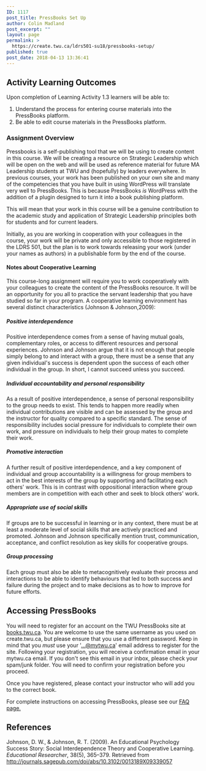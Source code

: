 ```yaml
---
ID: 1117
post_title: PressBooks Set Up
author: Colin Madland
post_excerpt: ""
layout: page
permalink: >
  https://create.twu.ca/ldrs501-su18/pressbooks-setup/
published: true
post_date: 2018-04-13 13:36:41
---
```

## Activity Learning Outcomes

Upon completion of Learning Activity 1.3 learners will be able to:

1.  Understand the process for entering course materials into the PressBooks platform.
2.  Be able to edit course materials in the PressBooks platform.

### Assignment Overview

Pressbooks is a self-publishing tool that we will be using to create content in this course. We will be creating a resource on Strategic Leadership which will be open on the web and will be used as reference material for future MA Leadership students at TWU and (hopefully) by leaders everywhere. In previous courses, your work has been published on your own site and many of the competencies that you have built in using WordPress will translate very well to PressBooks. This is because PressBooks _is_ WordPress with the addition of a plugin designed to turn it into a book publishing platform.

This will mean that your work in this course will be a genuine contribution to the academic study and application of Strategic Leadership principles both for students and for current leaders.

Initially, as you are working in cooperation with your colleagues in the course, your work will be private and only accessible to those registered in the LDRS 501, but the plan is to work towards releasing your work (under your names as authors) in a publishable form by the end of the course.

#### Notes about Cooperative Learning

This course-long assignment will require you to work cooperatively with your colleagues to create the content of the PressBooks resource. It will be an opportunity for you all to practice the servant leadership that you have studied so far in your program. A cooperative learning environment has several distinct characteristics (Johnson & Johnson,2009):

##### Positive interdependence
Positive interdependence comes from a sense of having mutual goals, complementary roles, or access to different resources and personal experiences. Johnson and Johnson argue that it is not enough that people simply belong to and interact with a group, there must be a sense that any given individual's success is dependent upon the success of each other individual in the group. In short, I cannot succeed unless you succeed.

##### Individual accountability and personal responsibility
As a result of positive interdependence, a sense of personal responsibility to the group needs to exist. This tends to happen more readily when individual contributions are visible and can be assessed by the group and the instructor for quality compared to a specific standard. The sense of responsibility includes social pressure for individuals to complete their own work, and pressure on individuals to help their group mates to complete their work.

##### Promotive interaction
A further result of positive interdependence, and a key component of individual and group accountability is a willingness for group members to act in the best interests of the group by supporting and facilitating each others' work. This is in contrast with oppositional interaction where group members are in competition with each other and seek to block others' work.

##### Appropriate use of social skills
If groups are to be successful in learning or in any context, there must be at least a moderate level of social skills that are actively practiced and promoted. Johnson and Johnson specifically mention trust, communication, acceptance, and conflict resolution as key skills for cooperative groups.

##### Group processing
Each group must also be able to metacognitively evaluate their process and interactions to be able to identify behaviours that led to both success and failure during the project and to make decisions as to how to improve for future efforts.


## Accessing PressBooks
You will need to register for an account on the TWU PressBooks site at [books.twu.ca](https://books.twu.ca). You are welcome to use the same username as you used on create.twu.ca, but please ensure that you use a different password. Keep in mind that you _must_ use your '...@mytwu.ca' email address to register for the site. Following your registration, you will receive a confirmation email in your mytwu.ca email. If you don't see this email in your inbox, please check your spam/junk folder. You will need to confirm your registration before you proceed.

Once you have registered, please contact your instructor who will add you to the correct book.

For complete instructions on accessing PressBooks, please see our [FAQ page.](https://twonline.gitbook.io/pressbooks-resources/)

## References
Johnson, D. W., & Johnson, R. T. (2009). An Educational Psychology Success Story: Social Interdependence Theory and Cooperative Learning. _Educational Researcher_, 38(5), 365–379. Retrieved from http://journals.sagepub.com/doi/abs/10.3102/0013189X09339057
